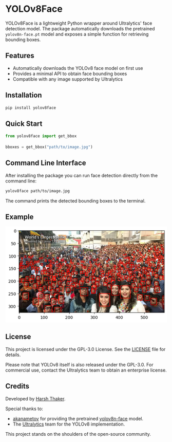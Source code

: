 # YOLOv8Face

YOLOv8Face is a lightweight Python wrapper around Ultralytics' face detection model. The package automatically downloads the pretrained `yolov8n-face.pt` model and exposes a simple function for retrieving bounding boxes.

## Features

- Automatically downloads the YOLOv8 face model on first use
- Provides a minimal API to obtain face bounding boxes
- Compatible with any image supported by Ultralytics

## Installation

```bash
pip install yolov8face
```

## Quick Start

```python
from yolov8face import get_bbox

bboxes = get_bbox("path/to/image.jpg")
```

## Command Line Interface

After installing the package you can run face detection directly from the
command line:

```bash
yolov8face path/to/image.jpg
```

The command prints the detected bounding boxes to the terminal.

## Example

![Detected faces](https://raw.githubusercontent.com/harshthaker/yolov8face/main/detected_faces.png)

## License

This project is licensed under the GPL-3.0 License. See the [LICENSE](LICENSE) file for details.

Please note that YOLOv8 itself is also released under the GPL-3.0. For commercial use, contact the Ultralytics team to obtain an enterprise license.

## Credits

Developed by [Harsh Thaker](https://github.com/harshthaker).

Special thanks to:
- [akanametov](https://github.com/akanametov/yolov8-face) for providing the pretrained [yolov8n-face](https://github.com/akanametov/yolov8-face/releases/download/v0.0.0/yolov8n-face.pt) model.
- The [Ultralytics](https://github.com/ultralytics/ultralytics) team for the YOLOv8 implementation.

This project stands on the shoulders of the open-source community.
